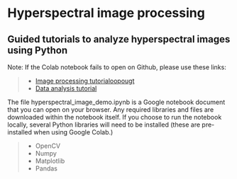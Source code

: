 # Hyperspectral image processing

## Guided tutorials to analyze hyperspectral images using Python

Note: If the Colab notebook fails to open on Github, please use these links:

>
> - <a  href= "https://colab.research.google.com/github/piyuss/hyperspectral-image-demo/blob/main/hyperspectral_image_demo.ipynb" target="_blank" rel="noopener noreferrer" > Image processing tutorialoopougt </a>
> - [Data analysis tutorial](https://colab.research.google.com/github/piyuss/hyperspectral-image-demo/blob/main/spectral_data_analysis_demo.ipynb)

The file hyperspectral_image_demo.ipynb is a Google notebook document that you can open on your browser. Any required libraries and files are downloaded within the notebook itself. If you choose to run the notebook locally, several Python libraries will need to be installed (these are pre-installed when using Google Colab.)

>
> - OpenCV
> - Numpy
> - Matplotlib
> - Pandas
>



